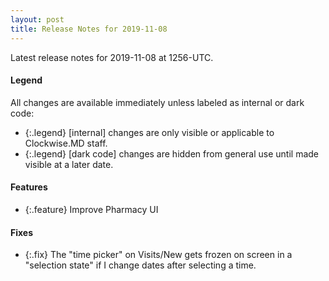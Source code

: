```yaml
---
layout: post
title: Release Notes for 2019-11-08
---
```


Latest release notes for 2019-11-08 at 1256-UTC.

<div class='legend' markdown='1'>

#### Legend

All changes are available immediately unless labeled as internal or dark code:

- {:.legend} [internal] changes are only visible or applicable to Clockwise.MD staff.
- {:.legend} [dark code] changes are hidden from general use until made visible at a later date.

</div>

<div class='features' markdown='1'>

#### Features

- {:.feature} Improve Pharmacy UI

</div>

<div class='fixes' markdown='1'>

#### Fixes

- {:.fix} The "time picker" on Visits/New gets frozen on screen in a "selection state" if I change dates after selecting a time.

</div>
